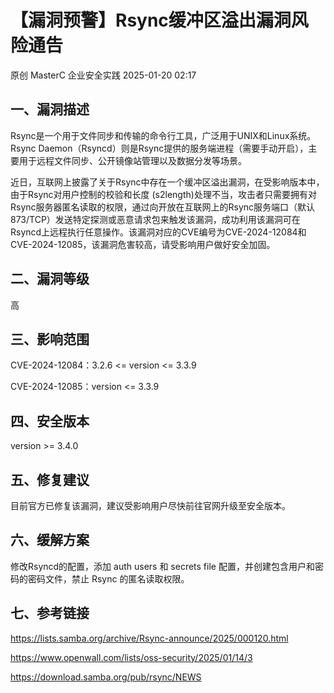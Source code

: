 #  【漏洞预警】Rsync缓冲区溢出漏洞风险通告   
原创 MasterC  企业安全实践   2025-01-20 02:17  
  
## 一、漏洞描述  
  
Rsync是一个用于文件同步和传输的命令行工具，广泛用于UNIX和Linux系统。Rsync Daemon（Rsyncd）则是Rsync提供的服务端进程（需要手动开启），主要用于远程文件同步、公开镜像站管理以及数据分发等场景。  
  
近日，互联网上披露了关于Rsync中存在一个缓冲区溢出漏洞，在受影响版本中，由于Rsync对用户控制的校验和长度 (s2length)处理不当，攻击者只需要拥有对Rsync服务器匿名读取的权限，通过向开放在互联网上的Rsync服务端口（默认873/TCP）发送特定探测或恶意请求包来触发该漏洞，成功利用该漏洞可在Rsyncd上远程执行任意操作。该漏洞对应的CVE编号为CVE-2024-12084和CVE-2024-12085，该漏洞危害较高，请受影响用户做好安全加固。  
## 二、漏洞等级  
  
高  
## 三、影响范围  
  
CVE-2024-12084：3.2.6 <= version <= 3.3.9  
  
CVE-2024-12085：version <= 3.3.9  
## 四、安全版本  
  
version >= 3.4.0  
## 五、修复建议  
  
目前官方已修复该漏洞，建议受影响用户尽快前往官网升级至安全版本。  
## 六、缓解方案  
  
修改Rsyncd的配置，添加 auth users 和 secrets file 配置，并创建包含用户和密码的密码文件，禁止 Rsync 的匿名读取权限。  
## 七、参考链接  
  
https://lists.samba.org/archive/Rsync-announce/2025/000120.html  
  
https://www.openwall.com/lists/oss-security/2025/01/14/3  
  
https://download.samba.org/pub/rsync/NEWS  
  
  
